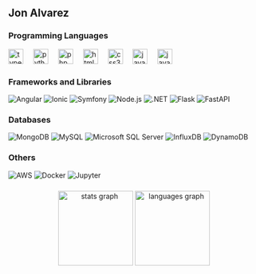 <h2 align="left"> Jon Alvarez</h2>

###

<div align="left">
  <h3>Programming Languages</h3>
  <img src="https://cdn.jsdelivr.net/gh/devicons/devicon/icons/typescript/typescript-original.svg" height="30" alt="typescript logo" />
  <img width="12" />
  <img src="https://cdn.jsdelivr.net/gh/devicons/devicon/icons/python/python-original.svg" height="30" alt="python logo" />
  <img width="12" />
  <img src="https://cdn.jsdelivr.net/gh/devicons/devicon/icons/php/php-original.svg" height="30" alt="php logo" />
  <img width="12" />
  <img src="https://cdn.jsdelivr.net/gh/devicons/devicon/icons/html5/html5-original.svg" height="30" alt="html5 logo" />
  <img width="12" />
  <img src="https://cdn.jsdelivr.net/gh/devicons/devicon/icons/css3/css3-original.svg" height="30" alt="css3 logo" />
  <img width="12" />
  <img src="https://cdn.jsdelivr.net/gh/devicons/devicon/icons/javascript/javascript-original.svg" height="30" alt="javascript logo" />
  <img width="12" />
  <img src="https://cdn.jsdelivr.net/gh/devicons/devicon/icons/java/java-original.svg" height="30" alt="java logo" />
</div>

###

<div align="left">
  <h3>Frameworks and Libraries</h3>

  ![Angular](https://img.shields.io/badge/Angular-%23DD0031.svg?logo=angular&logoColor=white)
  ![Ionic](https://img.shields.io/badge/-Ionic-3880FF?logo=ionic&logoColor=white)
  ![Symfony](https://img.shields.io/badge/Symfony-black?logo=symfony)
  ![Node.js](https://img.shields.io/badge/-Node.js-339933?style=flat&logo=node.js&logoColor=white)
  ![.NET](https://img.shields.io/badge/.NET-512BD4?logo=dotnet&logoColor=fff)
  ![Flask](https://img.shields.io/badge/Flask-000?logo=flask&logoColor=fff)
  ![FastAPI](https://img.shields.io/badge/FastAPI-009485.svg?logo=fastapi&logoColor=white)
</div>

###

<div align="left">
  <h3>Databases</h3>

  ![MongoDB](https://img.shields.io/badge/MongoDB-%234ea94b.svg?logo=mongodb&logoColor=white)
  ![MySQL](https://img.shields.io/badge/-MySQL-4479A1?style=flat&logo=mysql&logoColor=white)
  ![Microsoft SQL Server](https://custom-icon-badges.demolab.com/badge/Microsoft%20SQL%20Server-CC2927?logo=mssqlserver-white&logoColor=white)
  ![InfluxDB](https://img.shields.io/badge/InfluxDB-22ADF6?logo=influxdb&logoColor=fff)
  ![DynamoDB](https://img.shields.io/badge/DynamoDB-4053D6?logo=amazondynamodb&logoColor=fff)
</div>

###

<div align="left">
  <h3>Others</h3>
  
  ![AWS](https://img.shields.io/badge/AWS-%23FF9900.svg?logo=amazon-web-services&logoColor=white)
  ![Docker](https://img.shields.io/badge/Docker-2496ED?logo=docker&logoColor=fff)
  ![Jupyter](https://img.shields.io/badge/-Jupyter-F37626?style=flat-square&logo=jupyter&logoColor=white)
</div>

###

<div align="center">
  <img src="https://github-readme-stats.vercel.app/api?username=JonAlvz&hide_title=false&hide_rank=false&show_icons=true&include_all_commits=true&disable_animations=false&theme=tokyonight&locale=en&hide_border=false&hide=contribs,pr" height="150" alt="stats graph" />
  <img src="https://github-readme-stats.vercel.app/api/top-langs/?username=JonAlvz&locale=en&hide_title=false&layout=compact&card_width=320&langs_count=5&theme=tokyonight&hide_border=false&size_weight=0.5&count_weight=0.5" height="150" alt="languages graph" />
</div>

<!--
**JonAlvz/JonAlvz** is a ✨ _special_ ✨ repository because its `README.md` (this file) appears on your GitHub profile.

Here are some ideas to get you started:

- 🔭 I’m currently working on ...
- 🌱 I’m currently learning ...
- 👯 I’m looking to collaborate on ...
- 🤔 I’m looking for help with ...
- 💬 Ask me about ...
- 📫 How to reach me: ...
- 😄 Pronouns: ...
- ⚡ Fun fact: ...
-->
